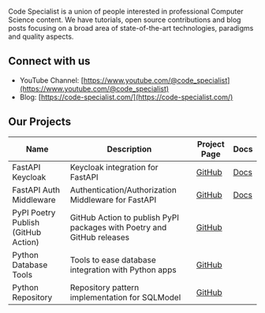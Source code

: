 Code Specialist is a union of people interested in professional Computer Science content. We have tutorials, open source contributions and blog posts focusing on a broad area of
state-of-the-art technologies, paradigms and quality aspects.

## Connect with us

- YouTube Channel: [https://www.youtube.com/@code_specialist](https://www.youtube.com/@code_specialist)
- Blog: [https://code-specialist.com/](https://code-specialist.com/)

## Our Projects

| Name                                | Description                                                            | Project Page                                                         | Docs                                                         |
|-------------------------------------|------------------------------------------------------------------------|----------------------------------------------------------------------|--------------------------------------------------------------|
| FastAPI Keycloak                    | Keycloak integration for FastAPI                                       | [GitHub](https://github.com/code-specialist/fastapi-keycloak)        | [Docs](https://fastapi-keycloak.code-specialist.com/)        |
| FastAPI Auth Middleware             | Authentication/Authorization Middleware for FastAPI                    | [GitHub](https://github.com/code-specialist/fastapi-auth-middleware) | [Docs](https://fastapi-auth-middleware.code-specialist.com/) |
| PyPI Poetry Publish (GitHub Action) | GitHub Action to publish PyPI packages with Poetry and GitHub releases | [GitHub](https://github.com/code-specialist/pypi-poetry-publish)     |
| Python Database Tools               | Tools to ease database integration with Python apps                    | [GitHub](https://github.com/code-specialist/python-db-tools)         |
| Python Repository                   | Repository pattern implementation for SQLModel                         | [GitHub](https://github.com/code-specialist/python-repository)       |
